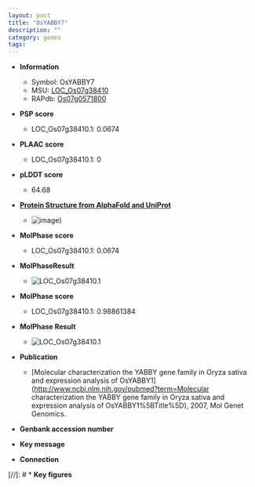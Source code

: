 ```yaml
---
layout: post
title: "OsYABBY7"
description: ""
category: genes
tags: 
---
```


* **Information**  
    + Symbol: OsYABBY7  
    + MSU: [LOC_Os07g38410](http://rice.plantbiology.msu.edu/cgi-bin/ORF_infopage.cgi?orf=LOC_Os07g38410)  
    + RAPdb: [Os07g0571800](http://rapdb.dna.affrc.go.jp/viewer/gbrowse_details/irgsp1?name=Os07g0571800)  

* **PSP score**  
    + LOC_Os07g38410.1: 0.0674 

* **PLAAC score**  
    + LOC_Os07g38410.1: 0 

* **pLDDT score**
    + 64.68

* **[Protein Structure from AlphaFold and UniProt](https://www.uniprot.org/uniprotkb/A2PZN8/entry#structure)**
    + ![image](https://ricepsp.github.io/images/A/AF-A2PZN8-F1.png))

* **MolPhase score**
    + LOC_Os07g38410.1: 0.0674

* **MolPhaseResult**
    + ![LOC_Os07g38410.1](https://ricepsp.github.io/pictures/LOC_Os07g/LOC_Os07g38410.1.png)

* **MolPhase score**
    + LOC_Os07g38410.1: 0.98861384

* **MolPhase Result**
    + ![LOC_Os07g38410.1](https://304243504.github.io/Pictures/LOC_Os07g/LOC_Os07g38410.1.png)

* **Publication**  
    + [Molecular characterization the YABBY gene family in Oryza sativa and expression analysis of OsYABBY1](http://www.ncbi.nlm.nih.gov/pubmed?term=Molecular characterization the YABBY gene family in Oryza sativa and expression analysis of OsYABBY1%5BTitle%5D), 2007, Mol Genet Genomics.

* **Genbank accession number**  

* **Key message**  

* **Connection**  

[//]: # * **Key figures**  


